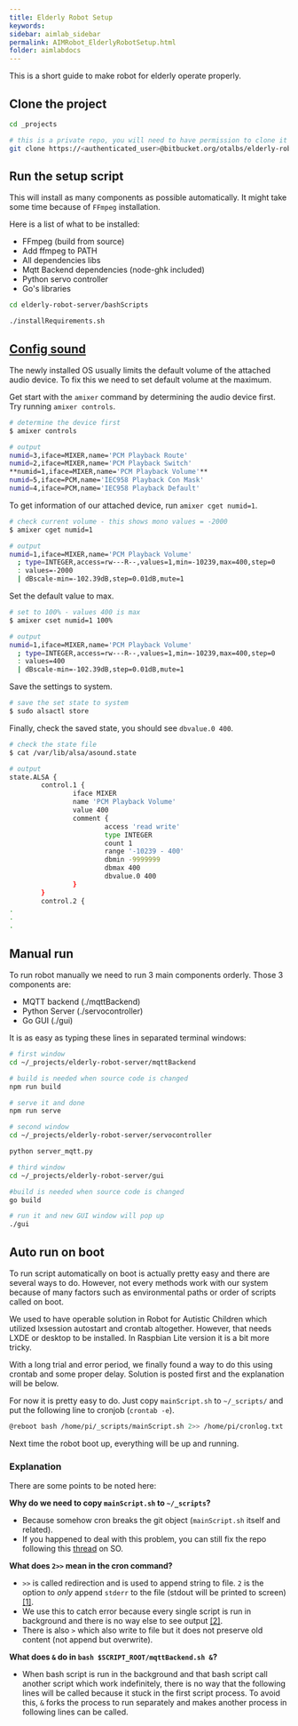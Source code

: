 ```yaml
---
title: Elderly Robot Setup
keywords: 
sidebar: aimlab_sidebar
permalink: AIMRobot_ElderlyRobotSetup.html
folder: aimlabdocs
---
```


This is a short guide to make robot for elderly operate properly.

## Clone the project

```sh
cd _projects

# this is a private repo, you will need to have permission to clone it
git clone https://<authenticated_user>@bitbucket.org/otalbs/elderly-robot-server.git
```

## Run the setup script

This will install as many components as possible automatically. It might take some time because of `FFmpeg` installation.

Here is a list of what to be installed:

- FFmpeg (build from source)
- Add ffmpeg to PATH
- All dependencies libs
- Mqtt Backend dependencies (node-ghk included)
- Python servo controller
- Go's libraries

```sh
cd elderly-robot-server/bashScripts

./installRequirements.sh
```

## [Config sound](http://blog.scphillips.com/posts/2013/01/sound-configuration-on-raspberry-pi-with-alsa/)

The newly installed OS usually limits the default volume of the attached audio device. To fix this we need to set default volume at the maximum. 

Get start with the `amixer` command by determining the audio device first. Try running `amixer controls`.

```sh
# determine the device first
$ amixer controls

# output
numid=3,iface=MIXER,name='PCM Playback Route'
numid=2,iface=MIXER,name='PCM Playback Switch'
**numid=1,iface=MIXER,name='PCM Playback Volume'**
numid=5,iface=PCM,name='IEC958 Playback Con Mask'
numid=4,iface=PCM,name='IEC958 Playback Default'
```

To get information of our attached device, run `amixer cget numid=1`.

```sh
# check current volume - this shows mono values = -2000
$ amixer cget numid=1

# output
numid=1,iface=MIXER,name='PCM Playback Volume'
  ; type=INTEGER,access=rw---R--,values=1,min=-10239,max=400,step=0
  : values=-2000
  | dBscale-min=-102.39dB,step=0.01dB,mute=1
```

Set the default value to max.

```sh
# set to 100% - values 400 is max
$ amixer cset numid=1 100%

# output
numid=1,iface=MIXER,name='PCM Playback Volume'
  ; type=INTEGER,access=rw---R--,values=1,min=-10239,max=400,step=0
  : values=400
  | dBscale-min=-102.39dB,step=0.01dB,mute=1
```

Save the settings to system.

```sh
# save the set state to system
$ sudo alsactl store
```

Finally, check the saved state, you should see `dbvalue.0 400`.

```sh
# check the state file
$ cat /var/lib/alsa/asound.state

# output
state.ALSA {
        control.1 {
                iface MIXER
                name 'PCM Playback Volume'
                value 400
                comment {
                        access 'read write'
                        type INTEGER
                        count 1
                        range '-10239 - 400'
                        dbmin -9999999
                        dbmax 400
                        dbvalue.0 400
                }
        }
        control.2 {
.
.
.
```

## Manual run

To run robot manually we need to run 3 main components orderly. Those 3 components are:

- MQTT backend (./mqttBackend)
- Python Server (./servocontroller)
- Go GUI (./gui)

It is as easy as typing these lines in separated terminal windows:

```sh
# first window
cd ~/_projects/elderly-robot-server/mqttBackend

# build is needed when source code is changed
npm run build

# serve it and done
npm run serve
```

```sh
# second window
cd ~/_projects/elderly-robot-server/servocontroller

python server_mqtt.py
```

```sh
# third window
cd ~/_projects/elderly-robot-server/gui

#build is needed when source code is changed
go build

# run it and new GUI window will pop up
./gui
```

## Auto run on boot

To run script automatically on boot is actually pretty easy and there are several ways to do. However, not every methods work with our system because of many factors such as environmental paths or order of scripts called on boot.

We used to have operable solution in Robot for Autistic Children which utilized lxsession autostart and crontab altogether. However, that needs LXDE or desktop to be installed. In Raspbian Lite version it is a bit more tricky.

With a long trial and error period, we finally found a way to do this using crontab and some proper delay. Solution is posted first and the explanation will be below.

For now it is pretty easy to do. Just copy `mainScript.sh` to `~/_scripts/` and put the following line to cronjob (`crontab -e`).

```sh
@reboot bash /home/pi/_scripts/mainScript.sh 2>> /home/pi/cronlog.txt
```

Next time the robot boot up, everything will be up and running.

### Explanation

There are some points to be noted here:

**Why do we need to copy `mainScript.sh` to `~/_scripts`?**

- Because somehow cron breaks the git object (`mainScript.sh` itself and related).
- If you happened to deal with this problem, you can still fix the repo following this [thread](https://stackoverflow.com/a/31647691/4010864) on SO. 

**What does `2>>` mean in the cron command?**

- `>>` is called redirection and is used to append string to file. `2` is the option to *only* append `stderr` to the file (stdout will be printed to screen) [[1]](http://teaching.idallen.com/cst8207/12w/notes/270_redirection.txt).
- We use this to catch error because every single script is run in background and there is no way else to see output [[2]](https://unix.stackexchange.com/a/118020/137764).
- There is also `>` which also write to file but it does not preserve old content (not append but overwrite).

**What does `&` do in `bash $SCRIPT_ROOT/mqttBackend.sh &`?**

- When bash script is run in the background and that bash script call another script which work indefinitely, there is no way that the following lines will be called because it stuck in the first script process. To avoid this, `&` forks the process to run separately and makes another process in following lines can be called. 